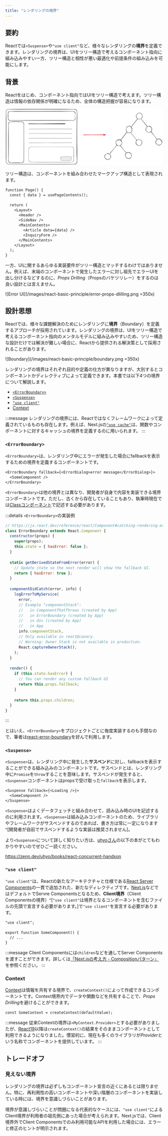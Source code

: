```yaml
---
title: "レンダリングの境界"
---
```


## 要約

Reactでは`<Suspense>`や`"use client"`など、様々なレンダリングの**境界**を定義できます。レンダリングの境界は、UIをツリー構造で考えるコンポーネント指向に組み込みやすい一方、ツリー構造と相性が悪い最適化や前提条件の組み込みを可能にします。

## 背景

Reactをはじめ、コンポーネント指向ではUIをツリー構造で考えます。ツリー構造は情報の依存関係が明確になるため、全体の構造把握が容易になります。

<!-- https://excalidraw.com/#json=XEHJ4Eaby-Q-Gg2Whb1S_,L_QxKu8yfT1Q8P9AEAd0wQ -->

![UI Tree](/images/react-basic-principle/ui-tree.png)

ツリー構造は、コンポーネントを組み合わせたマークアップ構造として表現されます。

```tsx
function Page() {
  const { data } = usePageContents();

  return (
    <Layout>
      <Header />
      <SideNav />
      <MainContents>
        <Article data={data} />
        <InquiryForm />
      </MainContents>
    </Layout>
  );
}
```

一方、UIに関するあらゆる実装要件がツリー構造とマッチするわけではありません。例えば、末端のコンポーネントで発生したエラーに対し祖先でエラーUIを出し分けるなどするのに、_Props Drilling_（Propsのバケツリレー）をするのは良い設計とは言えません。

![Error UI](/images/react-basic-principle/error-props-dlilling.png =350x)

## 設計思想

Reactでは、様々な課題解決のためにレンダリングに**境界**（Boundary）を定義するアプローチが採用されています。レンダリングの境界は、UIをツリー構造で考えるコンポーネント指向のメンタルモデルに組み込みやすいため、ツリー構造な設計だけでは解決が難しい場合に、Reactから提供される解決策として採用されることがあります。

![Boundary](/images/react-basic-principle/boundary.png =350x)

レンダリングの境界はそれぞれ目的や定義の仕方が異なりますが、大別するとコンポーネントかディレクティブによって定義できます。本書では以下4つの境界について解説します。

- [`<ErrorBoundary>`](#errorboundary)
- [`<Suspense>`](#suspense)
- [`"use client"`](#use-client)
- [Context](#context)

:::message
レンダリングの境界には、Reactではなくフレームワークによって定義されているものも存在します。例えば、Next.jsの[`"use cache"`](https://nextjs.org/docs/app/api-reference/directives/use-cache)は、関数やコンポーネントに対するキャッシュの境界を定義するのに用いられます。
:::

### `<ErrorBoundary>`

`<ErrorBoundary>`は、レンダリング中にエラーが発生した場合にfallbackを表示するための境界を定義するコンポーネントです。

```tsx
<ErrorBoundary fallback={<ErrorDialog>error message</ErrorDialog>}>
  <SomeComponent />
</ErrorBoundary>
```

`<ErrorBoundary>`は他の境界とは異なり、開発者が自身で内容を実装できる境界コンポーネントです。ただし、古くから存在していることもあり、執筆時現在では[Classコンポーネント](https://ja.react.dev/reference/react/Component#defining-a-class-component)で記述する必要があります。

:::details `<ErrorBoundary>`の実装例

```jsx
// https://ja.react.dev/reference/react/Component#catching-rendering-errors-with-an-error-boundary
class ErrorBoundary extends React.Component {
  constructor(props) {
    super(props);
    this.state = { hasError: false };
  }

  static getDerivedStateFromError(error) {
    // Update state so the next render will show the fallback UI.
    return { hasError: true };
  }

  componentDidCatch(error, info) {
    logErrorToMyService(
      error,
      // Example "componentStack":
      //   in ComponentThatThrows (created by App)
      //   in ErrorBoundary (created by App)
      //   in div (created by App)
      //   in App
      info.componentStack,
      // Only available in react@canary.
      // Warning: Owner Stack is not available in production.
      React.captureOwnerStack(),
    );
  }

  render() {
    if (this.state.hasError) {
      // You can render any custom fallback UI
      return this.props.fallback;
    }

    return this.props.children;
  }
}
```

:::

とはいえ、`<ErrorBoundary>`をプロジェクトごとに毎度実装するのも手間なので、筆者は[react-error-boundary](https://www.npmjs.com/package/react-error-boundary)を好んで利用します。

### `<Suspense>`

`<Suspense>`は、レンダリング中に発生した**サスペンド**に対し、fallbackを表示することができる組み込みのコンポーネントです。サスペンドとは、レンダリング中に`Promise`を`throw`することを意味します。サスペンドが発生すると、`<Suspense>`コンポーネントはpropsで受け取った`fallback`を表示します。

```tsx
<Suspense fallback={<Loading />}>
  <SomeComponent />
</Suspense>
```

`<Suspense>`はよくデータフェッチと組み合わせて、読み込み時のUIを記述するのに利用されます。`<Suspense>`は組み込みコンポーネントのため、ライブラリやフレームワークがサスペンドするのであれば、書き方は常に一定になります^[開発者が自前でサスペンドするような実装は推奨されません]。

より`<Suspense>`について詳しく知りたい方は、[uhyoさん](https://x.com/uhyo_)の以下の本がとてもわかりやすいのでぜひご一読ください。

https://zenn.dev/uhyo/books/react-concurrent-handson

### `"use client"`

`"use client"`は、Reactの新たなアーキテクチャと仕様である[React Server Components](https://ja.react.dev/reference/rsc/server-components)の一貫で追加された、新たなディレクティブです。[Next.js](https://nextjs.org/)などではデフォルトでServre Componentsとなるため、**Client境界**（Client Componentsの境界）^[`"use client"`は境界となるコンポーネントを含むファイルの先頭で宣言する必要があります。]で`"use client"`を宣言する必要があります。

```tsx
"use client";

export function SomeComponent() {
  // ...
}
```

:::message
Client Componentsには`children`などを通してServer Componentsを渡すことができます。詳しくは[「Next.jsの考え方 - Compositionパターン」](https://zenn.dev/akfm/books/nextjs-basic-principle/viewer/part_2_composition_pattern)を参照ください。
:::

### Context

[Context](https://ja.react.dev/learn/passing-data-deeply-with-context)は情報を共有する境界で、`createContext()`によって作成できるコンポーネントです。Context境界内でデータや関数などを共有することで、*Props Drilling*を避けることができます。

```tsx
const SomeContext = createContext(defaultValue);
```

:::message
従来Contextの境界は`<MyContext.Provider>`とする必要がありましたが、[React19](https://ja.react.dev/blog/2024/12/05/react-19#context-as-a-provider)以降は`createContext()`の結果をそのままコンポーネントとして利用できるようになりました。慣習的に、現在も多くのライブラリが*Provider*という名称でコンポーネントを提供しています。
:::

## トレードオフ

### 見えない境界

レンダリングの境界は必ずしもコンポーネント宣言の近くにあるとは限りません。特に、再利用性の高いコンポーネントや深い階層のコンポーネントを実装している時には、境界を意識しづらいことがあります。

境界が意識しづらいことが問題になる代表的なケースには、`"use client"`によるClient境界が利用者の祖先側にあった場合が考えられます。Next.jsでは、Client境界外でClient Componentsでのみ利用可能なAPIを利用した場合には、エラーと修正のヒントが明示されます。
